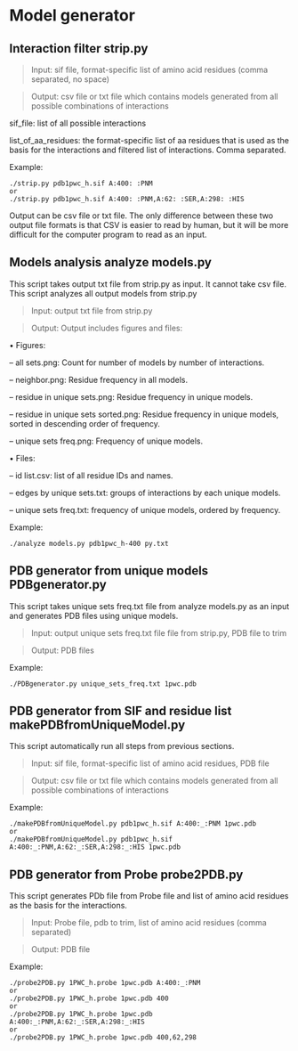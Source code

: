 # Model generator
## Interaction filter strip.py

>Input: sif file, format-specific list of amino acid residues (comma separated, no
space)

>Output: csv file or txt file which contains models generated from all possible
combinations of interactions

sif_file: list of all possible interactions

list_of_aa_residues: the format-specific list of aa residues that is used as the basis for the interactions and filtered list of interactions. Comma separated.

Example:
```
./strip.py pdb1pwc_h.sif A:400: :PNM
or
./strip.py pdb1pwc_h.sif A:400: :PNM,A:62: :SER,A:298: :HIS
```
Output can be csv file or txt file. The only difference between these two output file formats is that CSV is easier to read by human, but it will be more difficult for the computer program to read as an input.

## Models analysis analyze models.py

This script takes output txt file from strip.py as input. It cannot take csv file. This script analyzes all output models from strip.py

>Input: output txt file from strip.py

>Output: Output includes figures and files:

• Figures:

– all sets.png: Count for number of models by number of interactions.

– neighbor.png: Residue frequency in all models.

– residue in unique sets.png: Residue frequency in unique models.

– residue in unique sets sorted.png: Residue frequency in unique models, sorted in descending order of frequency.

– unique sets freq.png: Frequency of unique models.

• Files:

– id list.csv: list of all residue IDs and names.

– edges by unique sets.txt: groups of interactions by each unique models.

– unique sets freq.txt: frequency of unique models, ordered by frequency.

Example:
```
./analyze models.py pdb1pwc_h-400 py.txt
```

## PDB generator from unique models PDBgenerator.py

This script takes unique sets freq.txt file from analyze models.py as an input and generates PDB files using unique models.

>Input: output unique sets freq.txt file file from strip.py, PDB file to trim

>Output: PDB files

Example:
```
./PDBgenerator.py unique_sets_freq.txt 1pwc.pdb
```

## PDB generator from SIF and residue list makePDBfromUniqueModel.py

This script automatically run all steps from previous sections.

>Input: sif file, format-specific list of amino acid residues, PDB file

>Output: csv file or txt file which contains models generated from all possible combinations of interactions

Example:
```
./makePDBfromUniqueModel.py pdb1pwc_h.sif A:400:_:PNM 1pwc.pdb
or
./makePDBfromUniqueModel.py pdb1pwc_h.sif A:400:_:PNM,A:62:_:SER,A:298:_:HIS 1pwc.pdb
```

## PDB generator from Probe probe2PDB.py
This script generates PDb file from Probe file and list of amino acid residues
as the basis for the interactions.

>Input: Probe file, pdb to trim, list of amino acid residues (comma separated)

>Output: PDB file

Example:
```
./probe2PDB.py 1PWC_h.probe 1pwc.pdb A:400:_:PNM
or
./probe2PDB.py 1PWC_h.probe 1pwc.pdb 400
or
./probe2PDB.py 1PWC_h.probe 1pwc.pdb A:400:_:PNM,A:62:_:SER,A:298:_:HIS
or
./probe2PDB.py 1PWC_h.probe 1pwc.pdb 400,62,298
```
